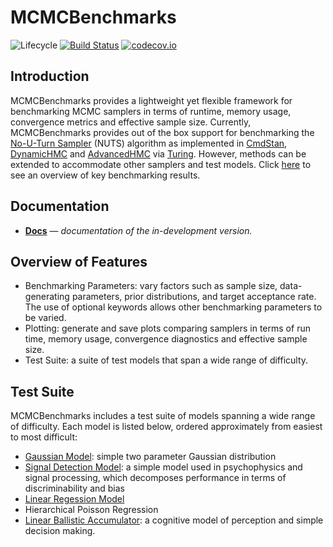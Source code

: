 # MCMCBenchmarks

![Lifecycle](https://img.shields.io/badge/lifecycle-experimental-orange.svg)<!--
![Lifecycle](https://img.shields.io/badge/lifecycle-maturing-blue.svg)
![Lifecycle](https://img.shields.io/badge/lifecycle-stable-green.svg)
![Lifecycle](https://img.shields.io/badge/lifecycle-retired-orange.svg)
![Lifecycle](https://img.shields.io/badge/lifecycle-archived-red.svg)
![Lifecycle](https://img.shields.io/badge/lifecycle-dormant-blue.svg) -->
[![Build Status](https://travis-ci.com/StatisticalRethinkingJulia/MCMCBenchmarks.jl.svg?branch=master)](https://travis-ci.com/StatisticalRethinkingJulia/MCMCBenchmarks.jl)
[![codecov.io](http://codecov.io/github/StatisticalRethinkingJulia/MCMCBenchmarks.jl/coverage.svg?branch=master)](http://codecov.io/github/StatisticalRethinkingJulia/MCMCBenchmarks.jl?branch=master)


## Introduction

MCMCBenchmarks provides a lightweight yet flexible framework for benchmarking MCMC samplers in terms of runtime, memory usage, convergence metrics and effective sample size. Currently, MCMCBenchmarks provides out of the box support for benchmarking the [No-U-Turn Sampler](http://jmlr.org/papers/volume15/hoffman14a/hoffman14a.pdf) (NUTS) algorithm as implemented in [CmdStan](https://github.com/StanJulia/CmdStan.jl), [DynamicHMC](https://github.com/tpapp/DynamicHMC.jl) and [AdvancedHMC](https://github.com/TuringLang/AdvancedHMC.jl) via [Turing](https://github.com/TuringLang/Turing.jl). However, methods can be extended to accommodate other samplers and test models. Click [here](https://statisticalrethinkingjulia.github.io/MCMCBenchmarks.jl/latest/benchmarks/) to see an overview of key benchmarking results.
## Documentation

- [**Docs**][docs-dev-url] &mdash; *documentation of the in-development version.*

## Overview of Features
- Benchmarking Parameters: vary factors such as sample size, data-generating parameters, prior distributions, and target acceptance rate. The use of optional keywords allows other benchmarking parameters to be varied.
- Plotting: generate and save plots comparing samplers in terms of run time, memory usage, convergence diagnostics and effective sample size.
- Test Suite: a suite of test models that span a wide range of difficulty.

## Test Suite
MCMCBenchmarks includes a test suite of models spanning a wide range of difficulty. Each model is listed below, ordered approximately from easiest to most difficult:  

- [Gaussian Model](https://en.wikipedia.org/wiki/Normal_distribution): simple two parameter Gaussian distribution
- [Signal Detection Model](https://en.wikipedia.org/wiki/Detection_theory): a simple model used in psychophysics and signal processing, which decomposes performance in terms of discriminability and bias
- [Linear Regession Model](https://en.wikipedia.org/wiki/Linear_regression)
- Hierarchical Poisson Regression
- [Linear Ballistic Accumulator](http://www.tascl.org/uploads/4/9/3/3/49339445/38_.pdf): a cognitive model of perception and simple decision making.

[docs-dev-img]: https://img.shields.io/badge/docs-dev-blue.svg
[docs-dev-url]: https://statisticalrethinkingjulia.github.io/MCMCBenchmarks.jl/latest

[docs-stable-img]: https://img.shields.io/badge/docs-stable-blue.svg
[docs-stable-url]: https://statisticalrethinkingjulia.github.io/MCMCBenchmarks.jl/stable
